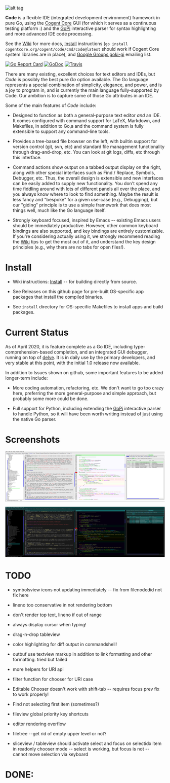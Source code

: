 ![alt tag](logo/code_icon.png)

**Code** is a flexible IDE (integrated development environment) framework in pure Go, using the [Cogent Core](https://cogentcore.org/core/gi) GUI (for which it serves as a continuous testing platform :) and the [GoPi](https://cogentcore.org/core/pi) interactive parser for syntax highlighting and more advanced IDE code processing.

See the [Wiki](https://cogentcore.org/cogent/code/wiki) for more docs,   [Install](https://cogentcore.org/cogent/code/wiki/Install) instructions (`go install cogentcore.org/cogent/code/cmd/code@latest` should work if Cogent Core system libraries are in place), and [Google Groups goki-gi](https://groups.google.com/forum/#!forum/goki-gi) emailing list.

[![Go Report Card](https://goreportcard.com/badge/cogentcore.org/cogent/code/v2)](https://goreportcard.com/report/cogentcore.org/cogent/code/v2)
[![GoDoc](https://godoc.org/cogentcore.org/cogent/code/v2?status.svg)](https://godoc.org/cogentcore.org/cogent/code/v2)
[![Travis](https://travis-ci.com/goki/code.svg?branch=master)](https://travis-ci.com/goki/code)

There are many existing, excellent choices for text editors and IDEs, but *Code* is possibly the best pure *Go* option available.  The Go language represents a special combination of simplicity, elegance, and power, and is a joy to program in, and is currently the main language fully-supported by Code.  Our ambition is to capture some of those Go attributes in an IDE.

Some of the main features of *Code* include:

* Designed to function as both a general-purpose text editor *and* an IDE.  It comes configured with command support for LaTeX, Markdown, and Makefiles, in addition to Go,a and the command system is fully extensible to support any command-line tools.

* Provides a tree-based file browser on the left, with builtin support for version control (git, svn, etc) and standard file management functionality through drag-and-drop, etc.  You can look at git logs, diffs, etc through this interface.

* Command actions show output on a tabbed output display on the right, along with other special interfaces such as Find / Replace, Symbols, Debugger, etc.  Thus, the overall design is extensible and new interfaces can be easily added to supply new functionality.  You don't spend any time fiddling around with lots of different panels all over the place, and you always know where to look to find something.  Maybe the result is less fancy and "bespoke" for a given use-case (e.g., Debugging), but our "giding" principle is to use a simple framework that does most things well, much like the Go language itself.

* Strongly keyboard focused, inspired by Emacs -- existing Emacs users should be immediately productive.  However, other common keyboard bindings are also supported, and key bindings are entirely customizable.  If you're considering actually using it, we strongly recommend reading the [Wiki](https://cogentcore.org/cogent/code/wiki) tips to get the most out of it, and understand the key design principles (e.g., why there are no tabs for open files!).

# Install

* Wiki instructions: [Install](https://cogentcore.org/cogent/code/wiki/Install) -- for building directly from source.

* See Releases on this github page for pre-built OS-specific app packages that install the compiled binaries.

* See `install` directory for OS-specific Makefiles to install apps and build packages.

# Current Status

As of April 2020, it is feature complete as a Go IDE, including type-comprehension-based completion, and an integrated GUI debugger, running on top of [delve](https://github.com/go-delve/delve).  It is in daily use by the primary developers, and very stable at this point, with the initial 1.0 release now available.

In addition to Issues shown on github, some important features to be added longer-term include:

* More coding automation, refactoring, etc.  We don't want to go too crazy here, preferring the more general-purpose and simple approach, but probably some more could be done.

* Full support for Python, including extending the [GoPi](https://cogentcore.org/core/pi) interactive parser to handle Python, so it will have been worth writing instead of just using the native Go parser.

# Screenshots

![Screenshot](screenshot.png?raw=true "Screenshot")

![Screenshot, darker](screenshot_dark.png?raw=true "Screenshot, dark mode")

# TODO

* symbolsview icons not updating immediately -- fix from filenodedid not fix here

* lineno too conservative in not rendering bottom
* don't render top text, lineno if out of range
* always display cursor when typing!
* drag-n-drop tableview

* color highlighting for diff output in commandshell!
* outbuf use textview markup in addition to link formatting and other formatting.  tried but failed

* more helpers for URI api
* filter function for chooser for URI case

* Editable Chooser doesn't work with shift-tab -- requires focus prev fix to work properly!

* Find not selecting first item (sometimes?)

* fileview global priority key shortcuts
* editor rendering overflow
* filetree --get rid of empty upper level or not?
* sliceview / tableview should activate select and focus on selectidx item in readonly chooser mode -- select is working, but focus is not -- cannot move selection via keyboard


# DONE:




